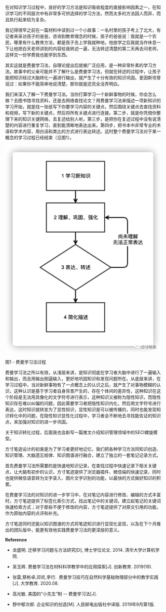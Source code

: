 在对知识学习过程中，良好的学习方法是知识吸收程度的直接影响因素之一，在知识学习的不同层次中有非常多可供选择的学习方法，然而太多的方法因人而异，而且执行起来较为复杂。

我记得很早之前在一篇材料中读到过一个小故事：一名村里的孩子考上了北大，有记者来采访孩子的爸爸，咨询到教育理念的时候，孩子的爸爸说：我就是一个农民，哪里有什么教育方法，都是孩子去上学我就种地，他放学之后我就当作休息一下让他把白天老师讲到的内容给我转述一遍，无法转述清楚的第二天再去问老师，这样交一份学费我也能学到东西。

其实这就是费曼学习法，自理论提出后就被广泛应用，是一种非常朴素的学习方法。故事中的父亲可能并不了解什么是费曼学习法，但就在转述的过程中，让孩子能把知识经过大脑转化一遍进行输出，就产生了十分有效的知识巩固。爱因斯坦曾说过：如果你不能简单地说清楚，那你就是还完全没弄明白。

我们来深入了解一下费曼学习法。当你打算学习一个新鲜事物的时候，你会怎么做？去图书馆寻找资料，还是去网络查找论文？用费曼学习法来描述一项新知识的学习开始，就是找一张纸写下你要学习内容的关键点，然后围绕关键点去查找资料和视频，写下新的关键点，然后将所有关键点进行连接。第二步，就是你凭借你整理下来的知识关键网络，去复述给别人听。第三步，是把你在复述过程中没有说清楚的内容进行重复学习，直到能清晰地表达出来。第四步，把书本中非常专业的术语和学术内容，用白话和类比的方式进行表达转述。这时整个费曼学习法对于某一概念的学习过程已经结束（见图1）。

![图片](./assets/feiman.png)

图1 - 费曼学习法过程  

费曼学习法之所以有效，从浅层来讲，是知识彻底在学习者大脑中进行了一遍输入和输出，而且用输出倒逼输入，更好地巩固知识和发现问题所在。从底层来讲，在学习过程中，当对新鲜事物有了一点概念上的认识之后，就产生了对事物模糊的认识，这种认识是基于学习者自身背景产生的，存在个体间的差异性，这种知识在这个阶段是无法用具像化的文字符号进行表示，这种知识又被称为隐性知识，而隐性知识存在难以纠偏的问题，因此需要学习者把隐性知识内化，然后用文字符号进行表达，这时知识就转变为了显性知识，显性知识是可以被传播的，同时也能发现知识转化中的问题，在隐性知识显性化过程中，学习者会不断地去寻找能佐证的知识点，来加强对知识的进一步巩固。

关于知识转化过程，后面我也会新写一篇推文介绍知识管理领域中的SECI螺旋模型。  

方寸笔迹设计的初衷是为了学习者更好地记忆，我们把各种学习方法同知识创造、知识管理、大脑遗忘规律、知识图谱进行融合，建立了独立的一套笔记记录方式。

首先费曼学习法所需要的是快速地知识记录，在查找过程中快速记录下相关关键点，让大脑有初步的认识，方寸笔迹提供了浏览器插件、微信端的快速记录，同时也提供微信语音转为文字录入、图片文字识别的功能，以最快的方式做好知识的积累。

在费曼学习法的对知识的进一步学习中，在对笔记内容进行修改、编辑的方式丰富时，方寸笔迹提供了标签化索引方式，找出笔记中的关键词，建立起笔记的关键词快速检索方式；对于那些不便于修改的内容，方寸笔迹提供了对原文引用的功能，作为原始内容的点评和补充。

方寸笔迹同时还能以知识图谱的方式将笔迹知识进行显现化呈现，以及在下个月推出的团队版中，能更有效地实践费曼学习法的更深层的意义。  

**Reference**  

-   龙盛明. 迁移学习问题与方法研究\[D\], 博士学位论文. 2014. 清华大学计算机学院.
    
-   吴玉辉. 费曼学习法在材料科学教学中的应用探索\[J\]. 创新教育. 2019(19).
    
-   张雷,蔡彬卓,邓欢,李行.  费曼学习技巧在自然科学基础物理部分中的教学实践\[J\]. 大学教育. 2020.08.
    
-   高光敏. 美国的“小先生”制 -- 费曼学习法\[J\]. 
    
-   野中郁次郎. 企业知识的创造\[M\]. 人民邮电出版社中译版. 2019年9月第1版.